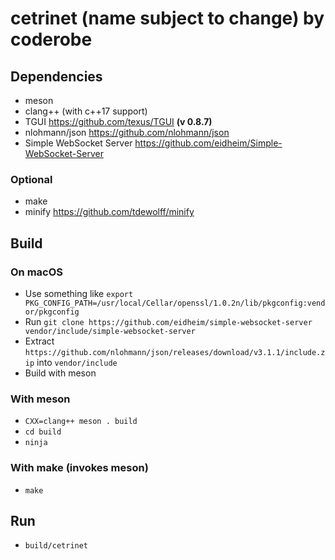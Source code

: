 # cetrinet (name subject to change) by coderobe

## Dependencies
- meson
- clang++ (with c++17 support)
- TGUI https://github.com/texus/TGUI **(v 0.8.7)**
- nlohmann/json https://github.com/nlohmann/json
- Simple WebSocket Server https://github.com/eidheim/Simple-WebSocket-Server

### Optional
- make
- minify https://github.com/tdewolff/minify

## Build

### On macOS
- Use something like `export PKG_CONFIG_PATH=/usr/local/Cellar/openssl/1.0.2n/lib/pkgconfig:vendor/pkgconfig`
- Run `git clone https://github.com/eidheim/simple-websocket-server vendor/include/simple-websocket-server`
- Extract `https://github.com/nlohmann/json/releases/download/v3.1.1/include.zip` into `vendor/include`
- Build with meson

### With meson
- `CXX=clang++ meson . build`
- `cd build`
- `ninja`

### With make (invokes meson)
- `make`

## Run
- `build/cetrinet`
